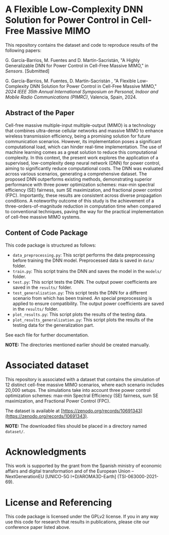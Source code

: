 # A Flexible Low-Complexity DNN Solution for Power Control in Cell-Free Massive MIMO

This repository contains the dataset and code to reproduce results of the following papers:

G. García-Barrios, M. Fuentes and D. Martín-Sacristán, "A Highly Generalizable DNN for Power Control in Cell-Free Massive MIMO," in *Sensors*. [Submitted]

G. García-Barrios, M. Fuentes, D. Martín-Sacristán , "A Flexible Low-Complexity DNN Solution for Power Control in Cell-Free Massive MIMO,"  *2024 IEEE 35th Annual International Symposium on Personal, Indoor and Mobile Radio Communications (PIMRC)*, Valencia, Spain, 2024.

## Abstract of the Paper

Cell-free massive multiple-input multiple-output (MIMO) is a technology that combines ultra-dense cellular networks and massive MIMO to enhance wireless transmission efficiency, being a promising solution for future communication scenarios. However, its implementation poses a significant computational load, which can hinder real-time implementation. The use of machine learning comes as a great solution to reduce this computational complexity. In this context, the present work explores the application of a supervised, low-complexity deep neural network (DNN) for power control, aiming to significantly reduce computational costs. The DNN was evaluated across various scenarios, generating a comprehensive dataset. The proposed DNN outperforms existing methods, demonstrating superior performance with three power optimization schemes: max-min spectral efficiency (SE) fairness, sum SE maximization, and fractional power control (FPC). Importantly, these results are consistent across diverse propagation conditions. A noteworthy outcome of this study is the achievement of a three-orders-of-magnitude reduction in computation time when compared to conventional techniques, paving the way for the practical implementation of cell-free massive MIMO systems.

## Content of Code Package

This code package is structured as follows:

- `data_preprocessing.py`: This script performs the data preprocessing before training the DNN model. Preprocessed data is saved in `data/` folder.
- `train.py`: This script trains the DNN and saves the model in the `models/` folder.
- `test.py`: This script tests the DNN. The output power coefficients are saved in the `results/` folder.
- `test_generalization.py`: This script tests the DNN for a different scenario from which has been trained. An special preprocessing is applied to ensure compatibility. The output power coefficients are saved in the `results/` folder.
- `plot_results.py`: This script plots the results of the testing data.
- `plot_results_generalization.py`: This script plots the results of the testing data for the generalization part.

See each file for further documentation.

**NOTE:** The directories mentioned earlier should be created manually.

# Associated dataset

This repository is associated with a dataset that contains the simulation of 12 distinct cell-free massive MIMO scenarios, where each scenario includes 20,000 setups. The simulations take into account three power control optimization schemes: max-min Spectral Efficiency (SE) fairness, sum SE maximization, and Fractional Power Control (FPC).

The dataset is available at [https://zenodo.org/records/10691343](https://zenodo.org/records/10691343).

**NOTE:** The downloaded files should be placed in a directory named `dataset/`.

# Acknowledgments

This work is supported by the grant from the Spanish ministry of economic affairs and digital transformation and of the European Union – NextGenerationEU [UNICO-5G I+D/AROMA3D-Earth] (TSI-063000-2021-69).

# License and Referencing

This code package is licensed under the GPLv2 license. If you in any way use this code for research that results in publications, please cite our conference paper listed above.

